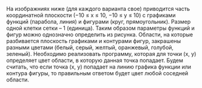 На изображниях ниже (для каждого варианта свое) приводится часть
координатной плоскости (−10 ≤ x ≤ 10, −10 ≤ y ≤ 10) с графиками функций
(парабола, линия) и фигурами (круг, прямоугольник). Размер одной клетки
сетки – 1 (единица). Таким образом параметры функций и фигур можно
однозначно определить из рисунка.
Области, на которые разбивается плоскость графиками и контурами фигур,
закрашены разными цветами (белый, серый, желтый, оранжевый, голубой,
зеленый). Необходимо реализовать программу, которая для точки (x, y)
определяет цвет области, в которую данная точка попадает. Будем считать,
что если точка (x, y) попадает на линию графика функции или контура
фигуры, то правильным ответом будет цвет любой соседней области.
